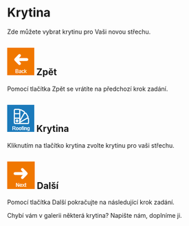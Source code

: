 
# Krytina

Zde můžete vybrat krytinu pro Vaši novou střechu.

## ![naviBackIcon](img/backIcon-en.png) Zpět
Pomocí tlačítka Zpět se vrátíte na předchozí krok zadání.

## ![roofingLibraryIcon](img/roofingLibraryIcon-en.png) Krytina
Kliknutím na tlačítko krytina zvolte krytinu pro vaši střechu.

## ![naviNextIcon](img/nextIcon-en.png) Další 
Pomocí tlačítka Další pokračujte na následující krok zadání.

Chybí vám v galerii některá krytina? Napište nám, doplníme ji.